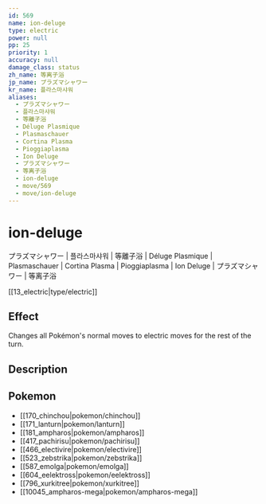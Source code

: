 ```yaml
---
id: 569
name: ion-deluge
type: electric
power: null
pp: 25
priority: 1
accuracy: null
damage_class: status
zh_name: 等离子浴
jp_name: プラズマシャワー
kr_name: 플라스마샤워
aliases:
  - プラズマシャワー
  - 플라스마샤워
  - 等離子浴
  - Déluge Plasmique
  - Plasmaschauer
  - Cortina Plasma
  - Pioggiaplasma
  - Ion Deluge
  - プラズマシャワー
  - 等离子浴
  - ion-deluge
  - move/569
  - move/ion-deluge
---
```

# ion-deluge
    
プラズマシャワー | 플라스마샤워 | 等離子浴 | Déluge Plasmique | Plasmaschauer | Cortina Plasma | Pioggiaplasma | Ion Deluge | プラズマシャワー | 等离子浴

[[13_electric|type/electric]]

## Effect

Changes all Pokémon's normal moves to electric moves for the rest of the turn.

## Description



## Pokemon

- [[170_chinchou|pokemon/chinchou]]
- [[171_lanturn|pokemon/lanturn]]
- [[181_ampharos|pokemon/ampharos]]
- [[417_pachirisu|pokemon/pachirisu]]
- [[466_electivire|pokemon/electivire]]
- [[523_zebstrika|pokemon/zebstrika]]
- [[587_emolga|pokemon/emolga]]
- [[604_eelektross|pokemon/eelektross]]
- [[796_xurkitree|pokemon/xurkitree]]
- [[10045_ampharos-mega|pokemon/ampharos-mega]]

